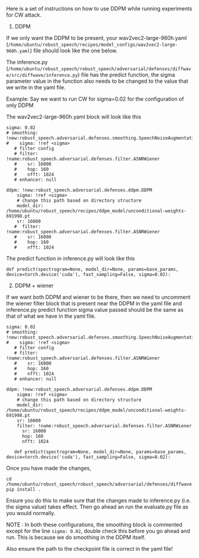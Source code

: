 Here is a set of instructions on how to use DDPM while running experiments for CW attack.

1. DDPM 

If we only want the DDPM to be present, your wav2vec2-large-960h.yaml (```/home/ubuntu/robust_speech/recipes/model_configs/wav2vec2-large-960h.yaml```) file should look like the one below. 

 The inference.py (```/home/ubuntu/robust_speech/robust_speech/adversarial/defenses/diffwave/src/diffwave/inference.py```) file has the predict function, the sigma parameter value in the function also needs to be changed to the value that we write in the yaml file.

Example: Say we want to run CW for sigma=0.02 for the configuration of only DDPM


The wav2vec2-large-960h.yaml block will look like this
```
sigma: 0.02
# smoothing: !new:robust_speech.adversarial.defenses.smoothing.SpeechNoiseAugmentation
#    sigma: !ref <sigma>
   # filter config
   # filter: !name:robust_speech.adversarial.defenses.filter.ASNRWiener
   #    sr: 16000
   #    hop: 160
   #    nfft: 1024
   # enhancer: null

ddpm: !new:robust_speech.adversarial.defenses.ddpm.DDPM
    sigma: !ref <sigma>
    # change this path based on directory structure
    model_dir: /home/ubuntu/robust_speech/recipes/ddpm_model/unconditional-weights-691998.pt
    sr: 16000
   #  filter: !name:robust_speech.adversarial.defenses.filter.ASNRWiener
   #    sr: 16000
   #    hop: 160
   #    nfft: 1024
   ```

   The predict function in inference.py will look like this

   ```
   def predict(spectrogram=None, model_dir=None, params=base_params, device=torch.device('cuda'), fast_sampling=False, sigma=0.02):
   ```


2. DDPM + wiener

If we want both DDPM and wiener to be there, then we need to uncomment the wiener filter block that is present near the DDPM in the yaml file and inference.py predict function sigma value passed should be the same as that of what we have in the yaml file.

```
sigma: 0.02
# smoothing: !new:robust_speech.adversarial.defenses.smoothing.SpeechNoiseAugmentation
#    sigma: !ref <sigma>
   # filter config
   # filter: !name:robust_speech.adversarial.defenses.filter.ASNRWiener
   #    sr: 16000
   #    hop: 160
   #    nfft: 1024
   # enhancer: null

ddpm: !new:robust_speech.adversarial.defenses.ddpm.DDPM
    sigma: !ref <sigma>
    # change this path based on directory structure
    model_dir: /home/ubuntu/robust_speech/recipes/ddpm_model/unconditional-weights-691998.pt
    sr: 16000
    filter: !name:robust_speech.adversarial.defenses.filter.ASNRWiener
      sr: 16000
      hop: 160
      nfft: 1024
```
```
   def predict(spectrogram=None, model_dir=None, params=base_params, device=torch.device('cuda'), fast_sampling=False, sigma=0.02):
```


Once you have made the changes, 

```
cd /home/ubuntu/robust_speech/robust_speech/adversarial/defenses/diffwave
pip install .
```
Ensure you do this to make sure that the changes made to inference.py (i.e. the sigma value) takes effect. 
Then go ahead an run the evaluate.py file as you would normally. 

NOTE : In both these configurations, the smoothing block is commented except for the line ```sigma: 0.02```, double check this before you go ahead and run. This is because we do smoothing in the DDPM itself.

Also ensure the path to the checkpoint file is correct in the yaml file!